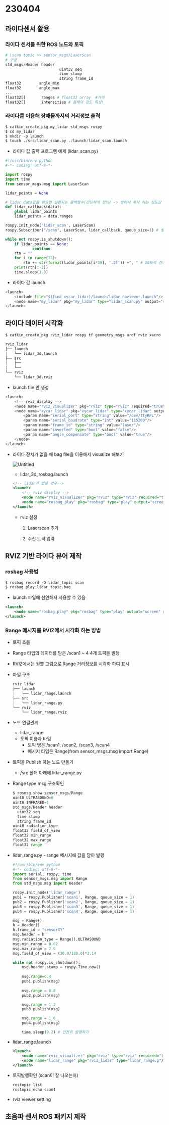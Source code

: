 # 230404
## 라이다센서 활용

### 라이다 센서를 위한 ROS 노드와 토픽

```python
# \scan topic >> sensor_msgs/LaserScan
# 구성
std_msgs/Header header
						uint32 seq
						time stamp
						string frame_id
float32        angle_min
float32        angle_max
...
float32[]       ranges # float32 array  #거리
float32[]       intensities # 물체의 강도 특성!
```

### 라이다를 이용해 장애물까지의 거리정보 출력

```python
$ catkin_create_pkg my_lidar std_msgs rospy
$ cd my_lidar
$ mkdir -p launch
$ touch ./src/lidar_scan.py ./launch/lidar_scan.launch
```

- 라이다 값 출력 프로그램 예제 (lidar_scan.py)

```python
#!/usr/bin/env python
#-*- coding: utf-8-*-

import rospy
import time
from sensor_msgs.msg import LaserScan

lidar_points = None

# lidar data값을 받으면 실행되는 콜백함수(간단하게 정의) -> 받아서 복사 하는 정도만 사용 (그래야 데이터를 추가적 수신가능)
def lidar_callback(data):
	global lidar_points
	lidar_points = data.ranges

rospy.init_node('lidar_scan', LaserScan)
rospy.Subscriber("/scan", LaserScan, lidar_callback, queue_size=1) # 쌓아두지말고 넘어가라

while not rospy.is_shutdown():
	if lidar_points == None:
			continue
	rtn = ""
	for i in range(12):
		rtn += str(format(lidar_points[i*30], '.2f')) +", " # 30도씩 건너뛰면서 12개 거리값만 출력
	print(rtn[:-2])
	time.sleep(1.0)

```

- 라이다 값 launch

```python
<launch>
	<include file="$(find xycar_lidar)/launch/lidar_noviewer.launch"/>
	<node name="my_lidar" pkg="my_lidar" type="lidar_scan.py" output="screen"/>
</launch> 
```

## 라이다 데이터 시각화

```python
$ catkin_create_pkg rviz_lidar rospy tf geometry_msgs urdf rviz xacro
```

```python
rviz_lidar
├── launch
|   └── lidar_3d.launch
├── src
|   ├── 
|   └── 
└── rviz
    └── lidar_3d.rviz

```

- launch file 만 생성

```python
<launch>
	<!-- rviz display -->
	<node name="rviz_visualizer" pkg="rviz" type="rviz" required="true" args="-d $(find rviz_lidar)/rviz/lidar_3d.rviz"/>
	<node name="xycar_lidar" pkg="xycar_lidar" type="xycar_lidar" output="screen">
		<param name="serial_port" type="string" value="/dev/ttyRPL"/>
		<param name="serial_baudrate" type="int" value="115200"/>
		<param name="frame_id" type="string" value="laser"/>
		<param name="inverted" type="bool" value="false"/>
		<param name="angle_compensate" type="bool" value="true"/>
	</node>
</launch>
```

- 라이다 장치가 없을 때 bag file을 이용해서 visualize 해보기
    
    ![Untitled](https://s3-us-west-2.amazonaws.com/secure.notion-static.com/b82c4b91-c019-47e9-a1df-1469c11e655a/Untitled.png)
    
    - lidar_3d_rosbag.launch
    
    ```xml
    <!-- lidar가 없을 경우-->
    <launch>
    	<!-- rviz display -->
    	<node name="rviz_visualizer" pkg="rviz" type="rviz" required="true" args="-d $(find rviz_lidar)/rviz/lidar_3d.rviz"/>
    	<node name="rosbag_play" pkg="rosbag" type="play" output="screen" required="true" args="$(find rviz_lidar)/src/lidar_topic.bag"/>
    </launch>
    ```
    
    - rviz 설정
        1. Laserscan 추가
                      
        2. 수신 토픽 입력

            

## RVIZ 기반 라이다 뷰어 제작

### rosbag 사용법

```xml
$ rosbag record -O lidar_topic scan
$ rosbag play lidar_topic.bag
```

- launch 파일에 선언해서 사용할 수 있음

```xml
<launch>
	<node name="rosbag_play" pkg="rosbag" type="play" output="screen" required="true" args="$(find rviz_lidar)/src/lidar_topic.bag"/>
</launch>
```


### Range 메시지를 RVIZ에서 시각화 하는 방법

- 토픽 흐름
- Range 타입의 데이터를 담은 /scan1 ~ 4 4개 토픽을 발행
- RVIZ에서는 원뿔 그림으로 Range 거리정보를 시각화 하여 표시
    
    
- 파일 구조
    
    ```python
    rviz_lidar
    ├── launch
    |   └── lidar_range.launch
    ├── src
    |   └── lidar_range.py 
    └── rviz
        └── lidar_range.rviz
    
    ```
    
- 노드 연결관계
    - lidar_range
    - 토픽 이름과 타입
        - 토픽 명은 /scan1, /scan2, /scan3, /scan4
        - 메시지 타입은 Range(from sensor_msgs.msg import Range)
                        
- 토픽을 Publish 하는 노드 만들기
    - /src 폴더 아래에 lidar_range.py
                
- Range type msg 구조확인
    
    ```python
    $ rosmsg show sensor_msgs/Range
    uint8 ULTRASOUND=0
    uint8 INFRARED=1
    std_msgs/Header header
      uint32 seq
      time stamp
      string frame_id
    uint8 radiation_type
    float32 field_of_view
    float32 min_range
    float32 max_range
    float32 range
    ```
    
- lidar_range.py - range 메시지에 값을 담아 발행
    
    ```python
    #!/usr/bin/env python
    #-*- coding: utf-8-*-
    import serial, rospy, time
    from sensor_msgs.msg import Range
    from std_msgs.msg import Header
    
    rospy.init_node('lidar_range')
    pub1 = rospy.Publisher('scan1', Range, queue_size = 1)
    pub2 = rospy.Publisher('scan2', Range, queue_size = 1)
    pub3 = rospy.Publisher('scan3', Range, queue_size = 1)
    pub4 = rospy.Publisher('scan4', Range, queue_size = 1)
    
    msg = Range()
    h = Header()
    h.frame_id = "sensorXY"
    msg.header = h
    msg.radiation_type = Range().ULTRASOUND
    msg.min_range = 0.02
    msg.max_range = 2.0
    msg.field_of_view = (30.0/180.0)*3.14
    
    while not rospy.is_shutdown():
    	msg.header.stamp = rospy.Time.now()
    	
    	msg.range=0.4
    	pub1.publish(msg)
    	
    	msg.range = 0.8
    	pub2.publish(msg)
    
    	msg.range = 1.2
    	pub3.publish(msg)
    
    	msg.range = 1.6
    	pub4.publish(msg)
    
    	time.sleep(0.2) # 천천히 발행하기
    ```
    
- lidar_range.launch
    
    ```xml
    <launch>
    	<node name="rviz_visualizer" pkg="rviz" type="rviz" required="true" args="-d $(find rviz_lidar)/rviz/lidar_range.rviz"/>
    	<node name="lidar_range" pkg="rviz_lidar" type="lidar_range.p"/>
    </launch>
    ```
    
- 토픽발행확인 (scan이 잘 나오는지)
    
    ```xml
    rostopic list
    rostopic echo scan1
    ```
    

- rviz viewer setting
    


## 

## 초음파 센서 ROS 패키지 제작
